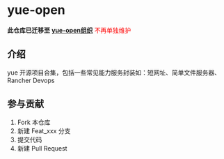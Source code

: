 # yue-open
**此仓库已迁移至** [**yue-open组织**](https://gitee.com/yue-open) <font color=red>不再单独维护</font>

## 介绍
yue 开源项目合集，包括一些常见能力服务封装如：短网址、简单文件服务器、Rancher Devops

## 参与贡献

1. Fork 本仓库
2. 新建 Feat_xxx 分支
3. 提交代码
4. 新建 Pull Request